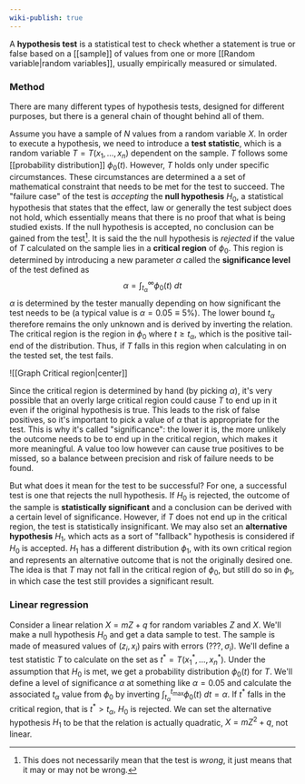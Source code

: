 ```yaml
---
wiki-publish: true
---
```

A **hypothesis test** is a statistical test to check whether a statement is true or false based on a [[sample]] of values from one or more [[Random variable|random variables]], usually empirically measured or simulated.
### Method
There are many different types of hypothesis tests, designed for different purposes, but there is a general chain of thought behind all of them.

Assume you have a sample of $N$ values from a random variable $X$. In order to execute a hypothesis, we need to introduce a **test statistic**, which is a random variable $T=T(x_{1},\ldots,x_{n})$ dependent on the sample. $T$ follows some [[probability distribution]] $\phi_{0}(t)$. However, $T$ holds only under specific circumstances. These circumstances are determined a a set of mathematical constraint that needs to be met for the test to succeed. The "failure case" of the test is *accepting* the **null hypothesis** $H_{0}$, a statistical hypothesis that states that the effect, law or generally the test subject does not hold, which essentially means that there is no proof that what is being studied exists. If the null hypothesis is accepted, no conclusion can be gained from the test[^1]. It is said the the null hypothesis is *rejected* if the value of $T$ calculated on the sample lies in a **critical region** of $\phi_{0}$. This region is determined by introducing a new parameter $\alpha$ called the **significance level** of the test defined as
$$\alpha=\int_{t_{\alpha}}^{\infty} \phi_{0}(t) \ dt $$
$\alpha$ is determined by the tester manually depending on how significant the test needs to be (a typical value is $\alpha=0.05\equiv 5\%$). The lower bound $t_{\alpha}$ therefore remains the only unknown and is derived by inverting the relation. The critical region is the region in $\phi_{0}$ where $t\geq t_{\alpha}$, which is the positive tail-end of the distribution. Thus, if $T$ falls in this region when calculating in on the tested set, the test fails.

![[Graph Critical region|center]]

Since the critical region is determined by hand (by picking $\alpha$), it's very possible that an overly large critical region could cause $T$ to end up in it even if the original hypothesis is true. This leads to the risk of false positives, so it's important to pick a value of $\alpha$ that is appropriate for the test. This is why it's called "significance": the lower it is, the more unlikely the outcome needs to be to end up in the critical region, which makes it more meaningful. A value too low however can cause true positives to be missed, so a balance between precision and risk of failure needs to be found.

But what does it mean for the test to be successful? For one, a successful test is one that rejects the null hypothesis. If $H_{0}$ is rejected, the outcome of the sample is **statistically significant** and a conclusion can be derived with a certain level of significance. However, if $T$ does not end up in the critical region, the test is statistically insignificant. We may also set an **alternative hypothesis** $H_{1}$, which acts as a sort of "fallback" hypothesis is considered if $H_{0}$ is accepted. $H_{1}$ has a different distribution $\phi_{1}$, with its own critical region and represents an alternative outcome that is not the originally desired one. The idea is that $T$ may not fall in the critical region of $\phi_{0}$, but still do so in $\phi_{1}$, in which case the test still provides a significant result.
### Linear regression
Consider a linear relation $X=mZ+q$ for random variables $Z$ and $X$. We'll make a null hypothesis $H_{0}$ and get a data sample to test. The sample is made of measured values of $(z_{i},x_{i})$ pairs with errors $(???,\sigma_{i})$. We'll define a test statistic $T$ to calculate on the set as $t^{*}=T(x_{1}^{*},\ldots,x_{n}^{*})$. Under the assumption that $H_{0}$ is met, we get a probability distribution $\phi_{0}(t)$ for $T$. We'll define a level of significance $\alpha$ at something like $\alpha=0.05$ and calculate the associated $t_{\alpha}$ value from $\phi_{0}$ by inverting $\int_{t_{\alpha}}^{t_{\text{max}}}\phi_{0}(t)\ dt=\alpha$. If $t^{*}$ falls in the critical region, that is $t^{*}>t_{\alpha}$, $H_{0}$ is rejected. We can set the alternative hypothesis $H_{1}$ to be that the relation is actually quadratic, $X=mZ^{2}+q$, not linear.

[^1]: This does not necessarily mean that the test is *wrong*, it just means that it may or may not be wrong.